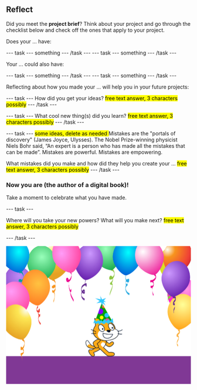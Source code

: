## Reflect

Did you meet the **project brief**? Think about your project and go through the checklist below and check off the ones that apply to your project.

Does your ... have:

--- task ---
something
--- /task ---
--- task ---
something
--- /task ---


Your ... could also have:

--- task ---
something
--- /task ---
--- task ---
something
--- /task ---


Reflecting about how you made your ... will help you in your future projects:

--- task ---
How did you get your ideas? <mark>free text answer, 3 characters possibly</mark>
--- /task ---

--- task ---
What cool new thing(s) did you learn? <mark>free text answer, 3 characters possibly</mark>
--- /task ---

--- task ---
<mark> some ideas, delete as needed </mark> Mistakes are the "portals of discovery" (James Joyce, Ulysses). 
The Nobel Prize-winning physicist Niels Bohr said, “An expert is a person who has made all the mistakes that can be made”.
Mistakes are powerful.
Mistakes are empowering. 

What mistakes did you make and how did they help you create your ... <mark>free text answer, 3 characters possibly</mark>
--- /task ---

### Now you are (the author of a digital book)!

Take a moment to celebrate what you have made.

--- task ---

Where will you take your new powers? What will you make next? <mark>free text answer, 3 characters possibly</mark>

--- /task ---

![scratch cat in at party hat](images/reflect.png)

